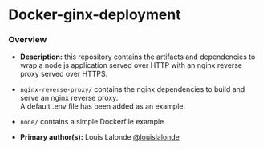 # Docker-ginx-deployment

### Overview

- **Description:** this repository contains the artifacts and dependencies to wrap a node js application
served over HTTP with an nginx reverse proxy served over HTTPS.

- ```nginx-reverse-proxy/``` contains the nginx dependencies to build and serve an nginx reverse proxy.  
A default .env file has been added as an example.

- ```node/``` contains a simple Dockerfile example

- **Primary author(s):** Louis Lalonde [@louislalonde](https://github.com/LouisLalonde)
